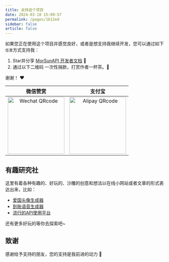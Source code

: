 ```yaml
---
title: 支持这个项目
date: 2024-03-10 15:09:57
permalink: /pages/1b12ed
sidebar: false
article: false
---
```


如果您正在使用这个项目并感觉良好，或者是想支持我继续开发，您可以通过如下`任意`方式支持我：

1. Star并分享 [MorSunAPI 开发者文档](https://github.com/LightSunMor/morsun-api-doc) :rocket:
2. 通过以下二维码 一次性捐款，打赏作者一杯茶。:tea:

谢谢！ :heart:  

|                                     微信赞赏                                     |                                     支付宝                                     |
|:----------------------------------------------------------------------------:|:---------------------------------------------------------------------------:|
| <img :src="$withBase('/img/qrcode/wx.jpg')" alt="Wechat QRcode" width=180> | <img :src="$withBase('/img/qrcode/zfb.jpg')" alt="Alipay QRcode" width=180> |

## 有趣研究社

这里有着各种有趣的、好玩的、沙雕的创意和想法以在线小网站或者文章的形式表达出来，比如：


- [爱国头像生成器](https://avatar.xugaoyi.com/)
- [到账语音生成器](https://zfb.xugaoyi.com/)
- [流行的API使用平台](https://api.vvhan.com/)

还有更多好玩的等你去探索吧~

## 致谢

感谢给予支持的朋友，您的支持是我前进的动力 🎉
